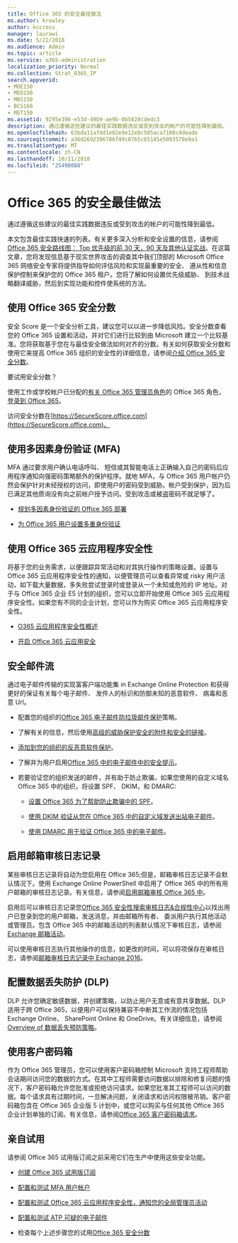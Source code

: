 ```yaml
---
title: Office 365 的安全最佳做法
ms.author: krowley
author: kccross
manager: laurawi
ms.date: 5/22/2018
ms.audience: Admin
ms.topic: article
ms.service: o365-administration
localization_priority: Normal
ms.collection: Strat_O365_IP
search.appverid:
- MOE150
- MED150
- MBS150
- BCS160
- MET150
ms.assetid: 9295e396-e53d-49b9-ae9b-0b5828cdedc3
description: 通过遵循这些建议的最佳实践数据违反或受到攻击的帐户的可能性降到最低。
ms.openlocfilehash: 63bda11afdd1e02e9e12e8c505aca7100c4deade
ms.sourcegitcommit: a36d2692396786f49c8765c65145e5093578e9a1
ms.translationtype: MT
ms.contentlocale: zh-CN
ms.lasthandoff: 10/11/2018
ms.locfileid: "25498088"
---
```

# <a name="security-best-practices-for-office-365"></a>Office 365 的安全最佳做法

通过遵循这些建议的最佳实践数据违反或受到攻击的帐户的可能性降到最低。
  
本文包含最佳实践快速的列表。有关更多深入分析和安全设置的信息，请参阅[Office 365 安全路线图： Top 优先级的前 30 天，90 天及其他认证实战](security-roadmap.md)。在这篇文章，您将发现信息基于现实世界攻击的调查其中我们顶部的 Microsoft Office 365 网络安全专家将提供指导如何评估风险和实现最重要的安全、 遵从性和信息保护控制来保护您的 Office 365 租户。您将了解如何设置优先级威胁、 到技术战略翻译威胁，然后到实现功能和控件使系统的方法。
  
## <a name="use-office-365-secure-score"></a>使用 Office 365 安全分数

安全 Score 是一个安全分析工具，建议您可以以进一步降低风险。安全分数查看您的 Office 365 设置和活动，并对它们进行比较到由 Microsoft 建立一个比较基准。您将获取基于您在与最佳安全做法如何对齐的分数。有关如何获取安全分数和使用它来提高 Office 365 组织的安全性的详细信息，请参阅[介绍 Office 365 安全分数](office-365-secure-score.md)。
  
要试用安全分数？
  
使用工作或学校帐户已分配的[有关 Office 365 管理员角色](https://support.office.com/article/da585eea-f576-4f55-a1e0-87090b6aaa9d)的 Office 365 角色，[登录到 Office 365](https://www.office.com/signin)。
  
访问安全分数在[https://SecureScore.office.com](https://SecureScore.office.com)。
  
## <a name="use-multi-factor-authentication-mfa"></a>使用多因素身份验证 (MFA)

MFA 通过要求用户确认电话呼叫、 短信或其智能电话上正确输入自己的密码后应用程序通知向强密码策略额外的保护程序。就地 MFA，与 Office 365 用户帐户仍然会保护针对未经授权的访问，即使用户的密码受到威胁。帐户受到保护，因为后已满足其他质询没有向之前帐户授予访问。受到攻击或被盗密码不就足够了。
  
- [规划多因素身份验证的 Office 365 部署](https://support.office.com/article/043807b2-21db-4d5c-b430-c8a6dee0e6ba)
    
- [为 Office 365 用户设置多重身份验证](https://support.office.com/article/8f0454b2-f51a-4d9c-bcde-2c48e41621c6)
    
## <a name="use-office-365-cloud-app-security"></a>使用 Office 365 云应用程序安全性

将基于您的业务需求，以便跟踪异常活动和对其执行操作的策略设置。设置与 Office 365 云应用程序安全性的通知，以便管理员可以查看异常或 risky 用户活动，如下载大量数据，多失败尝试登录时或登录从一个未知或危险的 IP 地址。对于与 Office 365 企业 E5 计划的组织，您可以立即开始使用 Office 365 云应用程序安全性。如果您有不同的企业计划，您可以作为购买 Office 365 云应用程序安全性。
  
- [O365 云应用程序安全性概述](office-365-cas-overview.md)
    
- [开启 Office 365 云应用安全](turn-on-office-365-cas.md)
    
## <a name="secure-mail-flow"></a>安全邮件流

通过电子邮件传输的实现富客户端功能集 in Exchange Online Protection 和获得更好的保证有关每个电子邮件、 发件人的标识和防御未知的恶意软件、 病毒和恶意 Url。
  
- 配置您的组织的[Office 365 电子邮件防垃圾邮件保护](anti-spam-protection.md)策略。 
    
- 了解有关的信息，然后使用[高级的威胁保护安全的附件和安全的链接](https://technet.microsoft.com/library/mt148491.aspx)。
    
- [添加到您的组织的反恶意软件保护](https://technet.microsoft.com/en-us/library/jj200669%28v=exchg.150%29.aspx)。
    
- 了解并为用户启用[Office 365 中的电子邮件中的安全提示](safety-tips-in-office-365.md)。 
    
- 若要验证您的组织发送的邮件，并有助于防止欺骗，如果您使用的自定义域名 Office 365 中的组织，将设置 SPF、 DKIM，和 DMARC:
    
  - [设置 Office 365 为了帮助防止欺骗中的 SPF](https://docs.microsoft.com/office365/SecurityCompliance/set-up-spf-in-office-365-to-help-prevent-spoofing)。
    
  - [使用 DKIM 验证从您在 Office 365 中的自定义域发送出站电子邮件](https://docs.microsoft.com/office365/SecurityCompliance/set-up-spf-in-office-365-to-help-prevent-spoofing)。
    
  - [使用 DMARC 用于验证 Office 365 中的电子邮件](https://technet.microsoft.com/library/mt734386%28v=exchg.150%29.aspx)。
    
## <a name="enable-mailbox-audit-logging"></a>启用邮箱审核日志记录

某些审核日志记录将自动为您启用在 Office 365;但是，邮箱审核日志记录不会默认情况下。使用 Exchange Online PowerShell 中启用了 Office 365 中的所有用户邮箱的审核日志记录。有关信息，请参阅[启用邮箱审核 Office 365 中](https://go.microsoft.com/fwlink/p/?LinkID=626109)。
  
启用后可以审核日志记录您[Office 365 安全性搜索审核日志&amp;合规性中心](search-the-audit-log-in-security-and-compliance.md)以找出用户已登录到您的用户邮箱，发送消息，并由邮箱所有者、 委派用户执行其他活动或管理员。包含 Office 365 中的邮箱活动的列表默认情况下审核日志，请参阅[Exchange 邮箱活动](search-the-audit-log-in-security-and-compliance.md#exchange-mailbox-activities)。
  
可以使用审核日志执行其他操作的信息，如更改的时间，可以将项保存在审核日志，请参阅[邮箱审核日志记录中 Exchange 2016](https://technet.microsoft.com/en-us/library/ff459237%28v=exchg.160%29.aspx)。
  
## <a name="configure-data-loss-prevention-dlp"></a>配置数据丢失防护 (DLP)

DLP 允许您确定敏感数据，并创建策略，以防止用户无意或有意共享数据。DLP 适用于跨 Office 365，以便用户可以保持兼容不中断其工作流的情况包括 Exchange Online、 SharePoint Online 和 OneDrive。有关详细信息，请参阅[Overview of 数据丢失预防策略](data-loss-prevention-policies.md)。
  
## <a name="use-customer-lockbox"></a>使用客户密码箱

作为 Office 365 管理员，您可以使用客户密码箱控制 Microsoft 支持工程师帮助会话期间访问您的数据的方式。在其中工程师需要访问数据以排除和修复问题的情况下，客户密码箱允许您批准或拒绝访问请求。如果您批准其工程师可以访问的数据。每个请求具有过期时间，一旦解决问题，关闭请求和访问权限被吊销。客户密码箱包含在 Office 365 企业版 5 计划中，或您可以购买与任何其他 Office 365 企业计划单独的订阅。有关信息，请参阅[Office 365 客户密码箱请求](https://support.office.com/article/36f9cdd1-e64c-421b-a7e4-4a54d16440a2)。
  
## <a name="try-it-yourself"></a>亲自试用
<a name="SecureScore"> </a>

请参阅 Office 365 试用版订阅之前采用它们在生产中使用这些安全功能。
  
- [创建 Office 365 试用版订阅](https://technet.microsoft.com/library/mt736406.aspx)
    
- [配置和测试 MFA 用户帐户](https://technet.microsoft.com/library/mt492459.aspx)
    
- [配置和测试 Office 365 云应用程序安全性，通知您的全局管理员活动](https://technet.microsoft.com/library/mt757250.aspx)
    
- [配置和测试 ATP 可疑的电子邮件](https://technet.microsoft.com/library/mt490479.aspx)
    
- 检查每个上述步骤您的试用[Office 365 安全分数](https://securescore.office.com/) 
    

